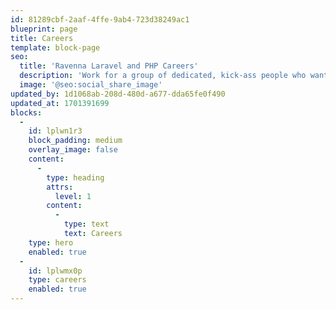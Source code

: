 ```yaml
---
id: 81289cbf-2aaf-4ffe-9ab4-723d38249ac1
blueprint: page
title: Careers
template: block-page
seo:
  title: 'Ravenna Laravel and PHP Careers'
  description: 'Work for a group of dedicated, kick-ass people who want to do good work and have some fun.'
  image: '@seo:social_share_image'
updated_by: 1d1068ab-208d-480d-a677-dda65fe0f490
updated_at: 1701391699
blocks:
  -
    id: lplwn1r3
    block_padding: medium
    overlay_image: false
    content:
      -
        type: heading
        attrs:
          level: 1
        content:
          -
            type: text
            text: Careers
    type: hero
    enabled: true
  -
    id: lplwmx0p
    type: careers
    enabled: true
---
```

